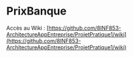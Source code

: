 # PrixBanque

Accès au Wiki : [https://github.com/8INF853-ArchitectureAppEntreprise/ProjetPratique1/wiki](https://github.com/8INF853-ArchitectureAppEntreprise/ProjetPratique1/wiki)
